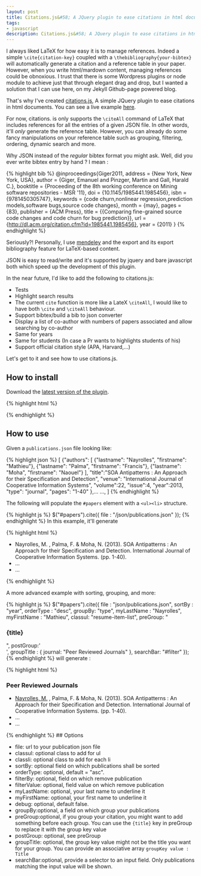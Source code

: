 ```yaml
---
layout: post
title: Citations.js&#58; A JQuery plugin to ease citations in html documents
tags:
- javascript
description: Citations.js&#58; A JQuery plugin to ease citations in html documents
---
```


I always liked LaTeX for how easy it is to manage references. Indeed a simple `\cite{citation-key}` coupled with a `\thebibliography{your-bibtex}` will automatically generate a citation and a reference table in your paper.
However, when you write html/mardown content, managing references could be obnoxious.
I trust that there is some Wordpress plugins  or node module to achieve just that through elegant drag and drop, but I wanted a solution that I can use here, on my Jekyll Github-page powered blog.

<!--more-->

That's why I've created [citations.js](https://github.com/MathieuNls/citations.jquery.js), A simple JQuery plugin to ease citations in html documents. You can see a live example [here](https://math.co.de/resume.html).

For now, citations. is only supports the `\citeAll` command of LaTeX that includes references for all the entries of a given JSON file.
In other words, it'll *only* generate the reference table.
However, you can already do some fancy manipulations on your reference table such as grouping, filtering, ordering, dynamic search and more.

Why JSON instead of the *regular* bibtex format you might ask. Well, did you ever write bibtex entry by hand ? I mean :

{% highlight bib %}
@inproceedings{Giger2011,
address = {New York, New York, USA},
author = {Giger, Emanuel and Pinzger, Martin and Gall, Harald C.},
booktitle = {Proceeding of the 8th working conference on Mining software repositories - MSR '11},
doi = {10.1145/1985441.1985456},
isbn = {9781450305747},
keywords = {code churn,nonlinear regression,prediction models,software bugs,source code changes},
month = {may},
pages = {83},
publisher = {ACM Press},
title = {{Comparing fine-grained source code changes and code churn for bug prediction}},
url = {http://dl.acm.org/citation.cfm?id=1985441.1985456},
year = {2011}
}
{% endhighlight %}

Seriously?! Personally, I use [mendeley](https://www.mendeley.com/) and the export and its export bibliography feature for LaTeX-based content.

JSON is easy to read/write and it's supported by jquery and bare javascript both which speed up the development of this plugin.

In the near future, I'd like to add the following to citations.js:

- Tests
- Highlight search results
- The current `cite` function is more like a LateX `\citeAll`, I would like to have both `\cite` and `\citeAll` behaviour.
- Support bibtex/build a bib to json converter
- Display a list of co-author with numbers of papers associated and allow searching by co-author
- Same for years
- Same for students (In case a Pr wants to highlights students of his)
- Support official citation style (APA, Harvard,...)

Let's get to it and see how to use citations.js.

## How to install

Download the [latest version of the plugin](https://github.com/MathieuNls/citations.jquery.js/releases/latest).

{% highlight html %}
<script type="text/javascript" src="//cdnjs.cloudflare.com/ajax/libs/underscore.js/1.8.3/underscore-min.js"></script>
<script type="text/javascript" src="//cdnjs.cloudflare.com/ajax/libs/jquery/2.2.1/jquery.min.js">
</script>
<script type="text/javascript" src="path/to/citations.jquery.js"></script>
{% endhighlight %}

## How to use

Given a `publications.json` file looking like:

{% highlight json %}
[
 {"authors":
   [
     {"lastname": "Nayrolles", "firstname": "Mathieu"},
     {"lastname": "Palma", "firstname": "Francis"},
     {"lastname": "Moha", "firstname": "Naouel"}
   ],
   "title":"SOA Antipatterns : An Approach for their Specification and Detection",
   "venue": "International Journal of Cooperative Information Systems",
   "volume":22,
   "issue":4,
   "year":2013,
   "type": "journal",
   "pages": "1-40"
 },...
 ...,
]
{% endhighlight %}

The following will populate the `#papers` element with a `<ul><li>` structure.

{% highlight js %}
$("#papers").cite({
  file : "/json/publications.json"
});
{% endhighlight %}
In this example, it'll generate

{% highlight html %}
<div id="papers">
  <ul>
    <li>Nayrolles, M. , Palma, F. &amp; Moha, N. (2013). SOA Antipatterns : An Approach for their Specification and Detection. International Journal of Cooperative Information Systems. (pp. 1-40).</li>
    <li>...</li>
    <li>...</li>
  </ul>
</div>
{% endhighlight %}

A more advanced example with sorting, grouping, and more:

{% highlight js %}
$("#papers").cite({
  file : "json/publications.json",
  sortBy : "year",
  orderType : "desc",
  groupBy: "type",
  myLastName : "Nayrolles",
  myFirstName : "Mathieu",
  classul: "resume-item-list",
  preGroup: "<div class='resume-item'><h3 class='resume-item-title'>{title}</h3>",
  postGroup:'</div>',
  groupTitle : {
    journal: "Peer Reviewed Journals"
  },
  searchBar: "#filter"
});
{% endhighlight %}
will generate :

{% highlight html %}
<div id="papers">
  <div class='resume-item'><h3 class='resume-item-title'>Peer Reviewed Journals</h3>
  <ul class="resume-item-list">
    <li><u>Nayrolles, M.</u> , Palma, F. &amp; Moha, N. (2013). SOA Antipatterns : An Approach for their Specification and Detection. International Journal of Cooperative Information Systems. (pp. 1-40).</li>
    <li>...</li>
    <li>...</li>
  </ul>
</div>
{% endhighlight %}
## Options

 * file: url to your publication json file
 * classul: optional class to add for ul
 * classli: optional class to add for each li
 * sortBy: optional field on which publications shall be sorted
 * orderType: optional, default = "asc".
 * filterBy: optional, field on which remove publication
 * filterValue: optional, field value on which remove publication
 * myLastName: optional, your last name to underline it
 * myFirstName: optional, your first name to underline it
 * debug: optional, default false.
 * groupBy:optional, a field on which group your publications
 * preGroup:optional, if you group your citation, you might want to add something before each group. You can use the `{title}` key in preGroup to replace it with the group key value
 * postGroup: optional, see preGroup
 * groupTitle: optional, the group key value might not be the title you want for your group. You can provide an associative array `groupKey value : Title`
 * searchBar:optional, provide a selector to an input field. Only publications matching the input value will be shown.

